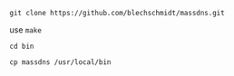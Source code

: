 ```
git clone https://github.com/blechschmidt/massdns.git
```

use ```make```

```
cd bin
```

```
cp massdns /usr/local/bin
```
